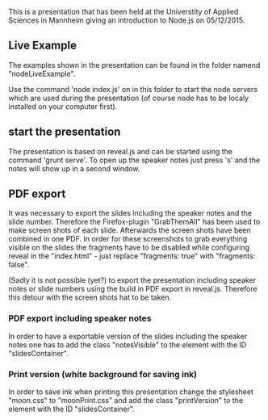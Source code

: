 This is a presentation that has been held at the Universtity of Applied Sciences in Mannheim giving an introduction to Node.js on 05/12/2015.

## Live Example
The examples shown in the presentation can be found in the folder namend "nodeLiveExample".

Use the command 'node index.js' on in this folder to start the node servers which are used during the presentation (of course node has to be localy installed on your computer first).

## start the presentation
The presentation is based on reveal.js and can be started using the command 'grunt serve'. To open up the speaker notes just press 's' and the notes will show up in a second window.

## PDF export
It was necessary to export the slides including the speaker notes and the slide number. Therefore the Firefox-plugin "GrabThemAll" has been used to make screen shots of each slide. Afterwards the screen shots have been combined in one PDF.
In order for these screenshots to grab everything visible on the slides the fragments have to be disabled while configuring reveal in the "index.html" - just replace "fragments: true" with "fragments: false".

(Sadly it is not possible (yet?) to export the presentation including speaker notes or slide numbers using the build in PDF export in reveal.js. Therefore this detour with the screen shots hat to be taken.

### PDF export including speaker notes
In order to have a exportable version of the slides including the speaker notes one has to add the class "notesVisible" to the element with the ID "slidesContainer".

### Print version (white background for saving ink)
In order to save ink when printing this presentation change the stylesheet "moon.css" to "moonPrint.css" and add the class "printVersion" to the element with the ID "slidesContainer".